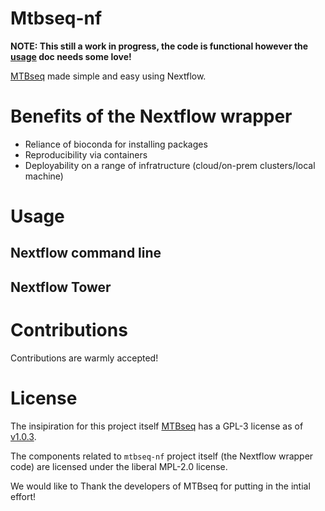 # Mtbseq-nf

**NOTE: This still a work in progress, the code is functional however the [usage](#Usage) doc needs some love!**

[MTBseq](https://github.com/ngs-fzb/MTBseq_source) made simple and easy using Nextflow. 

# Benefits of the Nextflow wrapper

- Reliance of bioconda for installing packages
- Reproducibility via containers 
- Deployability on a range of infratructure (cloud/on-prem clusters/local machine)

# Usage 

## Nextflow command line


## Nextflow Tower 


# Contributions

Contributions are warmly accepted!


# License


The insipiration for this project itself [MTBseq](https://github.com/ngs-fzb/MTBseq_source) has a GPL-3 license as of [v1.0.3](https://github.com/ngs-fzb/MTBseq_source/blob/v1.0.3/LICENSE.md).

The components related to `mtbseq-nf` project itself (the Nextflow wrapper code) are licensed under the liberal MPL-2.0 license.

We would like to Thank the developers of MTBseq for putting in the intial effort!

